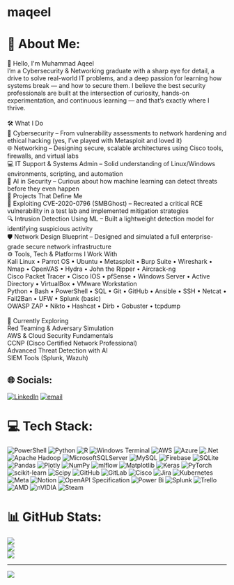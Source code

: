# maqeel
# 💫 About Me:
👋 Hello, I'm Muhammad Aqeel<br>I’m a Cybersecurity & Networking graduate with a sharp eye for detail, a drive to solve real-world IT problems, and a deep passion for learning how systems break — and how to secure them. I believe the best security professionals are built at the intersection of curiosity, hands-on experimentation, and continuous learning — and that’s exactly where I thrive.<br><br>🛠 What I Do<br>🔐 Cybersecurity – From vulnerability assessments to network hardening and ethical hacking (yes, I’ve played with Metasploit and loved it)<br>🌐 Networking – Designing secure, scalable architectures using Cisco tools, firewalls, and virtual labs<br>💻 IT Support & Systems Admin – Solid understanding of Linux/Windows environments, scripting, and automation<br>🧠 AI in Security – Curious about how machine learning can detect threats before they even happen<br>🧪 Projects That Define Me<br>🚨 Exploiting CVE-2020-0796 (SMBGhost) – Recreated a critical RCE vulnerability in a test lab and implemented mitigation strategies<br>🔍 Intrusion Detection Using ML – Built a lightweight detection model for identifying suspicious activity<br>🛡️ Network Design Blueprint – Designed and simulated a full enterprise-grade secure network infrastructure<br>⚙️ Tools, Tech & Platforms I Work With<br>Kali Linux • Parrot OS • Ubuntu • Metasploit • Burp Suite • Wireshark • Nmap • OpenVAS • Hydra • John the Ripper • Aircrack-ng<br>Cisco Packet Tracer • Cisco IOS • pfSense • Windows Server • Active Directory • VirtualBox • VMware Workstation<br>Python • Bash • PowerShell • SQL • Git • GitHub • Ansible • SSH • Netcat • Fail2Ban • UFW • Splunk (basic)<br>OWASP ZAP • Nikto • Hashcat • Dirb • Gobuster • tcpdump<br><br>🌱 Currently Exploring<br>Red Teaming & Adversary Simulation<br>AWS & Cloud Security Fundamentals<br>CCNP (Cisco Certified Network Professional)<br>Advanced Threat Detection with AI<br>SIEM Tools (Splunk, Wazuh)


## 🌐 Socials:
[![LinkedIn](https://img.shields.io/badge/LinkedIn-%230077B5.svg?logo=linkedin&logoColor=white)](https://linkedin.com/in/https://www.linkedin.com/in/muhammad-aqeel01/) [![email](https://img.shields.io/badge/Email-D14836?logo=gmail&logoColor=white)](mailto:muhammadaqeel0451@gmail.com) 

# 💻 Tech Stack:
![PowerShell](https://img.shields.io/badge/PowerShell-%235391FE.svg?style=for-the-badge&logo=powershell&logoColor=white) ![Python](https://img.shields.io/badge/python-3670A0?style=for-the-badge&logo=python&logoColor=ffdd54) ![R](https://img.shields.io/badge/r-%23276DC3.svg?style=for-the-badge&logo=r&logoColor=white) ![Windows Terminal](https://img.shields.io/badge/Windows%20Terminal-%234D4D4D.svg?style=for-the-badge&logo=windows-terminal&logoColor=white) ![AWS](https://img.shields.io/badge/AWS-%23FF9900.svg?style=for-the-badge&logo=amazon-aws&logoColor=white) ![Azure](https://img.shields.io/badge/azure-%230072C6.svg?style=for-the-badge&logo=microsoftazure&logoColor=white) ![.Net](https://img.shields.io/badge/.NET-5C2D91?style=for-the-badge&logo=.net&logoColor=white) ![Apache Hadoop](https://img.shields.io/badge/Apache%20Hadoop-66CCFF?style=for-the-badge&logo=apachehadoop&logoColor=black) ![MicrosoftSQLServer](https://img.shields.io/badge/Microsoft%20SQL%20Server-CC2927?style=for-the-badge&logo=microsoft%20sql%20server&logoColor=white) ![MySQL](https://img.shields.io/badge/mysql-4479A1.svg?style=for-the-badge&logo=mysql&logoColor=white) ![Firebase](https://img.shields.io/badge/firebase-a08021?style=for-the-badge&logo=firebase&logoColor=ffcd34) ![SQLite](https://img.shields.io/badge/sqlite-%2307405e.svg?style=for-the-badge&logo=sqlite&logoColor=white) ![Pandas](https://img.shields.io/badge/pandas-%23150458.svg?style=for-the-badge&logo=pandas&logoColor=white) ![Plotly](https://img.shields.io/badge/Plotly-%233F4F75.svg?style=for-the-badge&logo=plotly&logoColor=white) ![NumPy](https://img.shields.io/badge/numpy-%23013243.svg?style=for-the-badge&logo=numpy&logoColor=white) ![mlflow](https://img.shields.io/badge/mlflow-%23d9ead3.svg?style=for-the-badge&logo=numpy&logoColor=blue) ![Matplotlib](https://img.shields.io/badge/Matplotlib-%23ffffff.svg?style=for-the-badge&logo=Matplotlib&logoColor=black) ![Keras](https://img.shields.io/badge/Keras-%23D00000.svg?style=for-the-badge&logo=Keras&logoColor=white) ![PyTorch](https://img.shields.io/badge/PyTorch-%23EE4C2C.svg?style=for-the-badge&logo=PyTorch&logoColor=white) ![scikit-learn](https://img.shields.io/badge/scikit--learn-%23F7931E.svg?style=for-the-badge&logo=scikit-learn&logoColor=white) ![Scipy](https://img.shields.io/badge/SciPy-%230C55A5.svg?style=for-the-badge&logo=scipy&logoColor=%white) ![GitHub](https://img.shields.io/badge/github-%23121011.svg?style=for-the-badge&logo=github&logoColor=white) ![GitLab](https://img.shields.io/badge/gitlab-%23181717.svg?style=for-the-badge&logo=gitlab&logoColor=white) ![Cisco](https://img.shields.io/badge/cisco-%23049fd9.svg?style=for-the-badge&logo=cisco&logoColor=black) ![Jira](https://img.shields.io/badge/jira-%230A0FFF.svg?style=for-the-badge&logo=jira&logoColor=white) ![Kubernetes](https://img.shields.io/badge/kubernetes-%23326ce5.svg?style=for-the-badge&logo=kubernetes&logoColor=white) ![Meta](https://img.shields.io/badge/Meta-%230467DF.svg?style=for-the-badge&logo=Meta&logoColor=white) ![Notion](https://img.shields.io/badge/Notion-%23000000.svg?style=for-the-badge&logo=notion&logoColor=white) ![OpenAPI Specification](https://img.shields.io/badge/openapiinitiative-%23000000.svg?style=for-the-badge&logo=openapiinitiative&logoColor=white) ![Power Bi](https://img.shields.io/badge/power_bi-F2C811?style=for-the-badge&logo=powerbi&logoColor=black) ![Splunk](https://img.shields.io/badge/splunk-%23000000.svg?style=for-the-badge&logo=splunk&logoColor=white) ![Trello](https://img.shields.io/badge/Trello-%23026AA7.svg?style=for-the-badge&logo=Trello&logoColor=white) ![AMD](https://img.shields.io/badge/AMD-%23000000.svg?style=for-the-badge&logo=amd&logoColor=white) ![nVIDIA](https://img.shields.io/badge/nVIDIA-%2376B900.svg?style=for-the-badge&logo=nVIDIA&logoColor=white) ![Steam](https://img.shields.io/badge/steam-%23000000.svg?style=for-the-badge&logo=steam&logoColor=white)
# 📊 GitHub Stats:
![](https://github-readme-stats.vercel.app/api?username=maqeel-git&theme=dark&hide_border=false&include_all_commits=false&count_private=false)<br/>
![](https://nirzak-streak-stats.vercel.app/?user=maqeel-git&theme=dark&hide_border=false)<br/>
![](https://github-readme-stats.vercel.app/api/top-langs/?username=maqeel-git&theme=dark&hide_border=false&include_all_commits=false&count_private=false&layout=compact)

---
[![](https://visitcount.itsvg.in/api?id=maqeel-git&icon=0&color=0)](https://visitcount.itsvg.in)

<!-- Proudly created with GPRM ( https://gprm.itsvg.in ) -->
